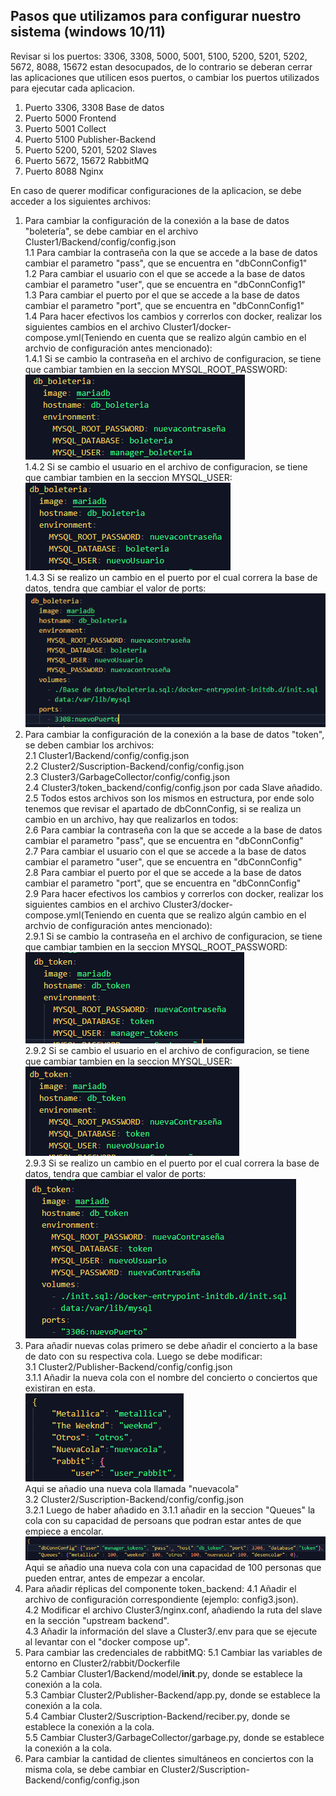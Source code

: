 ## Pasos que utilizamos para configurar nuestro sistema (windows 10/11)
Revisar si los puertos:  3306, 3308, 5000, 5001, 5100, 5200, 5201, 5202, 5672, 8088, 15672  estan desocupados, de lo contrario se deberan cerrar las aplicaciones que utilicen esos puertos, o cambiar los puertos utilizados para ejecutar cada aplicacion.   
  1.  Puerto 3306, 3308 Base de datos     
  2.  Puerto 5000 Frontend     
  3.  Puerto 5001 Collect     
  4.  Puerto 5100 Publisher-Backend     
  5.  Puerto 5200, 5201, 5202 Slaves    
  6.  Puerto 5672, 15672 RabbitMQ     
  7.  Puerto 8088 Nginx   
  
En caso de querer modificar configuraciones de la aplicacion, se debe acceder a los siguientes archivos:  
   1. Para cambiar la configuración de la conexión a la base de datos "boletería", se debe cambiar en el archivo Cluster1/Backend/config/config.json  
      1.1 Para cambiar la contraseña con la que se accede a la base de datos cambiar el parametro "pass", que se encuentra en "dbConnConfig1"  
      1.2 Para cambiar el usuario con el que se accede a la base de datos cambiar el parametro "user", que se encuentra en "dbConnConfig1"  
      1.3 Para cambiar el puerto por el que se accede a la base de datos cambiar el parametro "port", que se encuentra en "dbConnConfig1"  
      1.4 Para hacer efectivos los cambios y correrlos con docker, realizar los siguientes cambios en el archivo Cluster1/docker-compose.yml(Teniendo en cuenta que se realizo algún cambio en el archvio de configuración antes mencionado):  
         1.4.1 Si se cambio la contraseña en el archivo de configuracion, se tiene que cambiar tambien en la seccion MYSQL_ROOT_PASSWORD:  
            ![Alt text](images/image-2.png)   
         1.4.2 Si se cambio el usuario en el archivo de configuracion, se tiene que cambiar tambien en la seccion MYSQL_USER:    
            ![Alt text](images/image-3.png)  
         1.4.3 Si se realizo un cambio en el puerto por el cual correra la base de datos, tendra que cambiar el valor de ports:  
            ![Alt text](images/image-4.png)  
   2. Para cambiar la configuración de la conexión a la base de datos "token", se deben cambiar los archivos:  
      2.1 Cluster1/Backend/config/config.json  
      2.2 Cluster2/Suscription-Backend/config/config.json  
      2.3 Cluster3/GarbageCollector/config/config.json  
      2.4 Cluster3/token_backend/config/config.json  por cada Slave añadido.  
      2.5 Todos estos archivos son los mismos en estructura, por ende solo tenemos que revisar el apartado de dbConnConfig, si se realiza un cambio en un archivo, hay que realizarlos en todos:  
      2.6 Para cambiar la contraseña con la que se accede a la base de datos cambiar el parametro "pass", que se encuentra en "dbConnConfig"  
      2.7 Para cambiar el usuario con el que se accede a la base de datos cambiar el parametro "user", que se encuentra en "dbConnConfig"   
      2.8 Para cambiar el puerto por el que se accede a la base de datos cambiar el parametro "port", que se encuentra en "dbConnConfig"  
      2.9 Para hacer efectivos los cambios y correrlos con docker, realizar los siguientes cambios en el archivo Cluster3/docker-compose.yml(Teniendo en cuenta que se realizo algún cambio en el archvio de configuración antes mencionado):  
         2.9.1 Si se cambio la contraseña en el archivo de configuracion, se tiene que cambiar tambien en la seccion MYSQL_ROOT_PASSWORD:  
            ![Alt text](images/image-5.png)  
         2.9.2 Si se cambio el usuario en el archivo de configuracion, se tiene que cambiar tambien en la seccion MYSQL_USER:  
            ![Alt text](images/image-6.png)  
         2.9.3 Si se realizo un cambio en el puerto por el cual correra la base de datos, tendra que cambiar el valor de ports:  
             ![Alt text](images/image-7.png)  
   3. Para añadir nuevas colas primero se debe añadir el concierto a la base de dato con su respectiva cola. Luego se debe modificar:  
      3.1 Cluster2/Publisher-Backend/config/config.json  
         3.1.1 Añadir la nueva cola con el nombre del concierto o conciertos que existiran en esta.  
            ![Alt text](<images/image-1.png>)  
         Aqui se añadio una nueva cola llamada "nuevacola"  
      3.2 Cluster2/Suscription-Backend/config/config.json  
         3.2.1 Luego de haber añadido en 3.1.1 añadir en la seccion "Queues" la cola con su capacidad de persoans que podran estar antes de que empiece a encolar.  
            ![Alt text](images/image-8.png)  
         Aqui se añadio una nueva cola con una capacidad de 100 personas que pueden entrar, antes de empezar a encolar.
   4. Para añadir réplicas del componente token_backend:
      4.1 Añadir el archivo de configuración correspondiente (ejemplo: config3.json).  
      4.2 Modificar el archivo Cluster3/nginx.conf, añadiendo la ruta del slave en la sección "upstream backend".  
      4.3 Añadir la información del slave a Cluster3/.env para que se ejecute al levantar con el "docker compose up".  
   5. Para cambiar las credenciales de rabbitMQ:
      5.1 Cambiar las variables de entorno en Cluster2/rabbit/Dockerfile  
      5.2 Cambiar Cluster1/Backend/model/__init__.py, donde se establece la conexión a la cola.  
      5.3 Cambiar Cluster2/Publisher-Backend/app.py, donde se establece la conexión a la cola.  
      5.4 Cambiar Cluster2/Suscription-Backend/reciber.py, donde se establece la conexión a la cola.  
      5.5 Cambiar Cluster3/GarbageCollector/garbage.py, donde se establece la conexión a la cola.  
   6. Para cambiar la cantidad de clientes simultáneos en conciertos con la misma cola, se debe cambiar en  Cluster2/Suscription-Backend/config/config.json
